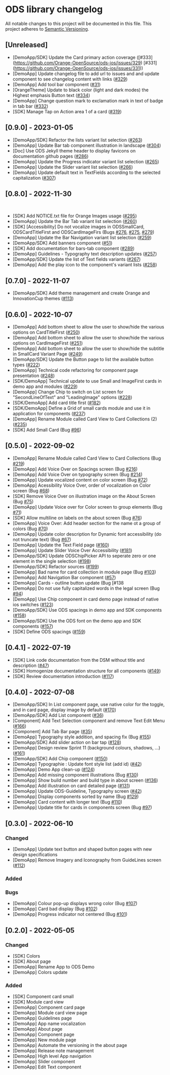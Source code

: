 # ODS library changelog

All notable changes to this project will be documented in this file.
This project adheres to [Semantic Versioning](http://semver.org/).

## \[Unreleased\]

- \[DemoApp/SDK\] Update the Card primary action coverage ([#333] (https://github.com/Orange-OpenSource/ods-ios/issues/329) [#331] (https://github.com/Orange-OpenSource/ods-ios/issues/331)) 
- \[DemoApp\] Update changelog file to add url to issues and and update component to see changelog content with links ([#329](https://github.com/Orange-OpenSource/ods-ios/issues/329)) 
- \[DemoApp\] Add tool bar component ([#31](https://github.com/Orange-OpenSource/ods-ios/issues/31))
- \[OrangeTheme\] Update to black color (light and dark modes) the Highest emphasis Button text ([#334](https://github.com/Orange-OpenSource/ods-ios/issues/334))
- \[DemoApp\] Change question mark to exclamation mark in text of badge in tab bar ([#332](https://github.com/Orange-OpenSource/ods-ios/issues/332))
- \[SDK\] Manage Tap on Action area 1 of a card ([#319](https://github.com/Orange-OpenSource/ods-ios/issues/319))

## \[0.9.0\] - 2023-01-05

- \[DemoApp/SDK\] Refactor the lists variant list selection ([#263](https://github.com/Orange-OpenSource/ods-ios/issues/263))
- \[DemoApp\] Update Bar tab component illustration in landscape ([#304](https://github.com/Orange-OpenSource/ods-ios/issues/304))  
- \[Doc] Use ODS Jekyll theme header to display favicons on documentation github pages ([#286](https://github.com/Orange-OpenSource/ods-ios/issues/286)) 
- \[DemoApp\] Update the Progress indicator variant list selection ([#265](https://github.com/Orange-OpenSource/ods-ios/issues/265)) 
- \[DemoApp\] Update the Slider variant list selection ([#266](https://github.com/Orange-OpenSource/ods-ios/issues/266))
- \[DemoApp\] Update default text in TextFields according to the selected capitalization ([#307](https://github.com/Orange-OpenSource/ods-ios/issues/307))

## \[0.8.0\] - 2022-11-30
 
- \[SDK\] Add NOTICE.txt file for Orange Images usage ([#295](https://github.com/Orange-OpenSource/ods-ios/issues/295))
- \[DemoApp\] Update the Bar Tab variant list selection ([#260](https://github.com/Orange-OpenSource/ods-ios/issues/260))
- \[SDK\] [Accessibility] Do not vocalize images in ODSSmallCard, ODSCardTitleFirst and ODSCardImageFirs (Bugs [#276](https://github.com/Orange-OpenSource/ods-ios/issues/276), [#275](https://github.com/Orange-OpenSource/ods-ios/issues/275), [#279](https://github.com/Orange-OpenSource/ods-ios/issues/279))
- \[DemoApp\] Update the Bar Navigation variant list selection ([#259](https://github.com/Orange-OpenSource/ods-ios/issues/259))  
- \[DemoApp/SDK\] Add banners component ([#51](https://github.com/Orange-OpenSource/ods-ios/issues/51))
- \[SDK\] Add documentation for bars-tab component ([#289](https://github.com/Orange-OpenSource/ods-ios/issues/289))
- \[DemoApp\] Guidelines - Typography text description updates ([#257](https://github.com/Orange-OpenSource/ods-ios/issues/257)) 
- \[DemoApp/SDK\] Update the list of Text fields variants ([#267](https://github.com/Orange-OpenSource/ods-ios/issues/267))
- \[DemoApp\] Add the play icon to the component's variant lists ([#258](https://github.com/Orange-OpenSource/ods-ios/issues/258))

## [0.7.0] - 2022-11-07

- \[DemoApp/SDK\] Add theme management and create Orange and InnovationCup themes ([#113](https://github.com/Orange-OpenSource/ods-ios/issues/113))

## [0.6.0] - 2022-10-07

- \[DemoApp\] Add bottom sheet to allow the user to show/hide the various options on CardTitleFirst ([#250](https://github.com/Orange-OpenSource/ods-ios/issues/250)) 
- \[DemoApp\] Add bottom sheet to allow the user to show/hide the various options on CardImageFirst ([#251](https://github.com/Orange-OpenSource/ods-ios/issues/251))
- \[DemoApp\] Add bottom sheet to allow the user to show/hide the subtitle in SmallCard Variant Page ([#249](https://github.com/Orange-OpenSource/ods-ios/issues/249)) 
- \[DemoApp/SDK\] Update the Button page to list the available button types ([#222](https://github.com/Orange-OpenSource/ods-ios/issues/222))
- \[DemoApp\] Technical code refactoring for component page presentation ([#248](https://github.com/Orange-OpenSource/ods-ios/issues/248)) 
- \[SDK/DemoApp] Technical update to use Small and ImageFirst cards in demo app and modules ([#229](https://github.com/Orange-OpenSource/ods-ios/issues/229)) 
- \[DemoApp\] Change Chip to switch on List screen for "SecondLineOfText" and "LeadingImage" options ([#228](https://github.com/Orange-OpenSource/ods-ios/issues/228)) 
- \[SDK/DemoApp] Add card title first ([#182](https://github.com/Orange-OpenSource/ods-ios/issues/182))
- \[SDK/DemoApp] Define a Grid of small cards module and use it in application for components ([#237](https://github.com/Orange-OpenSource/ods-ios/issues/237)) 
- \[DemoApp\] Rename Module called Card View to Card Collections (2) ([#235](https://github.com/Orange-OpenSource/ods-ios/issues/235))
- \[SDK\] Add Small Card (Bug [#96](https://github.com/Orange-OpenSource/ods-ios/issues/96))

## [0.5.0] - 2022-09-02

- \[DemoApp\] Rename Module called Card View to Card Collections (Bug [#219](https://github.com/Orange-OpenSource/ods-ios/issues/219))
- \[DemoApp\] Add Voice Over on Spacings screen (Bug [#216](https://github.com/Orange-OpenSource/ods-ios/issues/216))
- \[DemoApp\] Add Voice Over on typography screen (Bug [#214](https://github.com/Orange-OpenSource/ods-ios/issues/214))
- \[DemoApp\] Update vocalized content on color screen (Bug [#72](https://github.com/Orange-OpenSource/ods-ios/issues/72))
- \[DemoApp\] Acessibility Voice Over, order of vocalization on Color screen (Bug [#68](https://github.com/Orange-OpenSource/ods-ios/issues/68))
- \[SDK\] Remove Voice Over on illustration image on the About Screen (Bug [#75](https://github.com/Orange-OpenSource/ods-ios/issues/75))  
- \[DemoApp\] Update Voice over for Color screen to group elements (Bug [#71](https://github.com/Orange-OpenSource/ods-ios/issues/71)) 
- \[SDK\] Allow multiline on labels on the about screen (Bug [#76](https://github.com/Orange-OpenSource/ods-ios/issues/76))
- \[DemoApp\] Voice Over: Add header section for the name ot a group of colors (Bug [#70](https://github.com/Orange-OpenSource/ods-ios/issues/70))
- \[DemoApp\] Update color description for Dynamic font accessibility (do not truncate text) (Bug [#67](https://github.com/Orange-OpenSource/ods-ios/issues/67))
- \[DemoApp\] Update the Text Field page ([#160](https://github.com/Orange-OpenSource/ods-ios/issues/160))
- \[DemoApp\] Update Slider Voice Over Accessibility ([#181](https://github.com/Orange-OpenSource/ods-ios/issues/181))
- \[DemoApp/SDK\] Update ODSChipPicker API to seperate zero or one element in the single selection ([#198](https://github.com/Orange-OpenSource/ods-ios/issues/198)) 
- \[DemoApp/SDK\] Refactor sources ([#199](https://github.com/Orange-OpenSource/ods-ios/issues/199))
- \[DemoApp\] Bad name for card collection in module page (Bug [#103](https://github.com/Orange-OpenSource/ods-ios/issues/103))
- \[DemoApp\] Add Navigation Bar component ([#57](https://github.com/Orange-OpenSource/ods-ios/issues/57))
- \[DemoApp\] Cards - outline button update (Bug [#138
- \[DemoApp\] Do not use fully capitalized words in the legal screen (Bug [#94](https://github.com/Orange-OpenSource/ods-ios/issues/94))
- \[DemoApp\] Use Chip component in card demo page instead of native ios switches ([#123](https://github.com/Orange-OpenSource/ods-ios/issues/123))
- \[DemoApp/SDK\] Use ODS spacings in demo app and SDK components ([#158](https://github.com/Orange-OpenSource/ods-ios/issues/158))
- \[DemoApp/SDK\] Use the ODS font on the demo app and SDK components ([#157](https://github.com/Orange-OpenSource/ods-ios/issues/157))  
- \[SDK\] Define ODS spacings ([#159](https://github.com/Orange-OpenSource/ods-ios/issues/159))

## [0.4.1] - 2022-07-19

- \[SDK\] Link code documentation from the DSM without title and description ([#47](https://github.com/Orange-OpenSource/ods-ios/issues/47))
- \[SDK\] Homogenize documentation structure for all components ([#149](https://github.com/Orange-OpenSource/ods-ios/issues/149))
- \[SDK\] Review documentation introduction ([#117](https://github.com/Orange-OpenSource/ods-ios/issues/117))
 
## [0.4.0] - 2022-07-08

- \[DemoApp/SDK\] In List component page, use native color for the toggle, and in card page, display image by default ([#170](https://github.com/Orange-OpenSource/ods-ios/issues/170))
- \[DemoApp/SDK\] Add List component ([#36](https://github.com/Orange-OpenSource/ods-ios/issues/36))
- \[Component] Add Text Selection component and remove Text Edit Menu ([#166](https://github.com/Orange-OpenSource/ods-ios/issues/166))
- \[Component] Add Tab Bar page ([#35](https://github.com/Orange-OpenSource/ods-ios/issues/35))
- \[DemoApp\] Typography style addition, and spacing fix (Bug [#155](https://github.com/Orange-OpenSource/ods-ios/issues/155))
- \[DemoApp/SDK\] Add slider action on bar tap ([#128](https://github.com/Orange-OpenSource/ods-ios/issues/128))
- \[DemoApp\] Design review Sprint 11 (background colours, shadows, ...) ([#161](https://github.com/Orange-OpenSource/ods-ios/issues/161))
- \[DemoApp/SDK\] Add Chip component ([#150](https://github.com/Orange-OpenSource/ods-ios/issues/150))
- \[DemoApp\] Typographie : Update font style list (add id) ([#42](https://github.com/Orange-OpenSource/ods-ios/issues/42))
- \[DemoApp\] Demo App clean-up ([#124](https://github.com/Orange-OpenSource/ods-ios/issues/124))
- \[DemoApp\] Add missing component illustrations (Bug [#130](https://github.com/Orange-OpenSource/ods-ios/issues/130))
- \[DemoApp\] Show build number and build type in about screen ([#136](https://github.com/Orange-OpenSource/ods-ios/issues/136))
- \[DemoApp\] Add illustration on card detailed page ([#131](https://github.com/Orange-OpenSource/ods-ios/issues/131))
- \[DemoApp\] Update ODS-Guideline, Typography screen ([#42](https://github.com/Orange-OpenSource/ods-ios/issues/42))
- \[DemoApp\] Display components sorted by name (Bug [#129](https://github.com/Orange-OpenSource/ods-ios/issues/129))
- \[DemoApp\] Card content with longer text (Bug [#110](https://github.com/Orange-OpenSource/ods-ios/issues/110))
- \[DemoApp\] Update title for cards in components screen (Bug [#97](https://github.com/Orange-OpenSource/ods-ios/issues/97))

## [0.3.0] - 2022-06-10
### Changed
- \[DemoApp\] Update text button and shaped button pages with new design specifications
- \[DemoApp\] Remove Imagery and Iconography from GuideLines screen ([#112](https://github.com/Orange-OpenSource/ods-ios/issues/112))

### Added

### Bugs
- \[DemoApp\] Colour pop-up displays wrong color (Bug [#107](https://github.com/Orange-OpenSource/ods-ios/issues/107))
- \[DemoApp\] Card bad display (Bug [#102](https://github.com/Orange-OpenSource/ods-ios/issues/102))
- \[DemoApp\] Progress indicator not centered (Bug [#101](https://github.com/Orange-OpenSource/ods-ios/issues/101))

## [0.2.0] - 2022-05-05
### Changed
- \[SDK\] Colors
- \[SDK\] About page
- \[DemoApp\] Rename App to ODS Demo
- \[DemoApp\] Colors update

### Added
- \[SDK\] Component card small
- \[SDK\] Module card view
- \[DemoApp\] Component card page
- \[DemoApp\] Module card view page
- \[DemoApp\] Guidelines page
- \[DemoApp\] App name vocalization
- \[DemoApp\] About page
- \[DemoApp\] Component page
- \[DemoApp\] New module page
- \[DemoApp\] Automate the versioning in the about page
- \[DemoApp\] Release note management
- \[DemoApp\] High level App navigation
- \[DemoApp\] Slider component
- \[DemoApp\] Edit Text component
